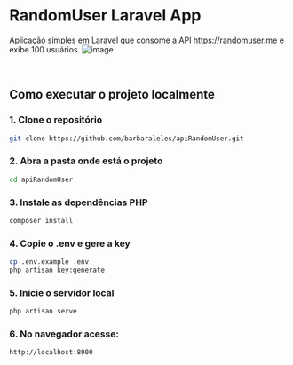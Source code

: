 # RandomUser Laravel App

Aplicação simples em Laravel que consome a API https://randomuser.me e exibe 100 usuários.
![image](https://github.com/user-attachments/assets/9080e236-5c10-4e1a-9295-1ed60793ae48)


<br />

## Como executar o projeto localmente

### 1. Clone o repositório

```bash
git clone https://github.com/barbaraleles/apiRandomUser.git
```
### 2. Abra a pasta onde está o projeto
```bash
cd apiRandomUser
```
### 3. Instale as dependências PHP
```bash
composer install
```
### 4. Copie o .env e gere a key
```bash
cp .env.example .env
php artisan key:generate
```
### 5. Inicie o servidor local
```bash
php artisan serve
```
### 6. No navegador acesse:
```bash
http://localhost:8000
```

